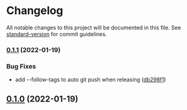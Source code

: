 # Changelog

All notable changes to this project will be documented in this file. See [standard-version](https://github.com/conventional-changelog/standard-version) for commit guidelines.

### [0.1.1](https://github.com/DimaRGB/text-mask-addon-iban/compare/v0.1.0...v0.1.1) (2022-01-19)


### Bug Fixes

* add --follow-tags to auto git push when releasing ([db298f1](https://github.com/DimaRGB/text-mask-addon-iban/commit/db298f1eed01b1d09d978355f3adee516dcc8031))

## [0.1.0](https://github.com/DimaRGB/text-mask-addon-iban/compare/v0.1.0-beta.0...v0.1.0) (2022-01-19)
